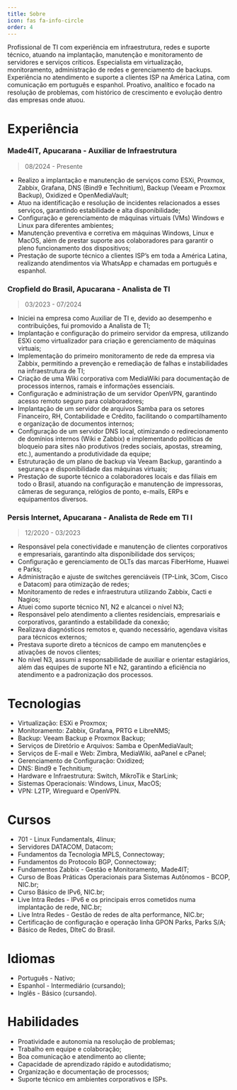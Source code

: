 ```yaml
---
title: Sobre
icon: fas fa-info-circle
order: 4
---
```


Profissional de TI com experiência em infraestrutura, redes e suporte técnico, atuando na implantação, manutenção e monitoramento de servidores e serviços críticos. Especialista em virtualização, monitoramento, administração de redes e gerenciamento de backups. Experiência no atendimento e suporte a clientes ISP na América Latina, com comunicação em português e espanhol. Proativo, analítico e focado na resolução de problemas, com histórico de crescimento e evolução dentro das empresas onde atuou.
# Experiência
### Made4IT, Apucarana - Auxiliar de Infraestrutura
> 08/2024 - Presente

* Realizo a implantação e manutenção de serviços como ESXi, Proxmox, Zabbix, Grafana, DNS (Bind9 e Technitium), Backup (Veeam e Proxmox Backup), Oxidized e OpenMediaVault;
* Atuo na identificação e resolução de incidentes relacionados a esses serviços, garantindo estabilidade e alta disponibilidade;
* Configuração e gerenciamento de máquinas virtuais (VMs) Windows e Linux para diferentes ambientes;
* Manutenção preventiva e corretiva em máquinas Windows, Linux e MacOS, além de prestar suporte aos colaboradores para garantir o pleno funcionamento dos dispositivos;
* Prestação de suporte técnico a clientes ISP’s em toda a América Latina, realizando atendimentos via WhatsApp e chamadas em português e espanhol.

### Cropfield do Brasil, Apucarana - Analista de TI
> 03/2023 - 07/2024

* Iniciei na empresa como Auxiliar de TI e, devido ao desempenho e contribuições, fui promovido a Analista de TI;
* Implantação e configuração do primeiro servidor da empresa, utilizando ESXi como virtualizador para criação e gerenciamento de máquinas virtuais;
* Implementação do primeiro monitoramento de rede da empresa via Zabbix, permitindo a prevenção e remediação de falhas e instabilidades na infraestrutura de TI;
* Criação de uma Wiki corporativa com MediaWiki para documentação de processos internos, ramais e informações essenciais.
* Configuração e administração de um servidor OpenVPN, garantindo acesso remoto seguro para colaboradores;
* Implantação de um servidor de arquivos Samba para os setores Financeiro, RH, Contabilidade e Crédito, facilitando o compartilhamento e organização de documentos internos;
* Configuração de um servidor DNS local, otimizando o redirecionamento de domínios internos (Wiki e Zabbix) e implementando políticas de bloqueio para sites não produtivos (redes sociais, apostas, streaming, etc.), aumentando a produtividade da equipe;
* Estruturação de um plano de backup via Veeam Backup, garantindo a segurança e disponibilidade das máquinas virtuais;
* Prestação de suporte técnico a colaboradores locais e das filiais em todo o Brasil, atuando na configuração e manutenção de impressoras, câmeras de segurança, relógios de ponto, e-mails, ERPs e equipamentos diversos.

### Persis Internet, Apucarana - Analista de Rede em TI I
> 12/2020 - 03/2023

* Responsável pela conectividade e manutenção de clientes corporativos e empresariais, garantindo alta disponibilidade dos serviços;
* Configuração e gerenciamento de OLTs das marcas FiberHome, Huawei e Parks;
* Administração e ajuste de switches gerenciáveis (TP-Link, 3Com, Cisco e Datacom) para otimização de redes;
* Monitoramento de redes e infraestrutura utilizando Zabbix, Cacti e Nagios;
* Atuei como suporte técnico N1, N2 e alcancei o nível N3;
* Responsável pelo atendimento a clientes residenciais, empresariais e corporativos, garantindo a estabilidade da conexão;
* Realizava diagnósticos remotos e, quando necessário, agendava visitas para técnicos externos;
* Prestava suporte direto a técnicos de campo em manutenções e ativações de novos clientes;
* No nível N3, assumi a responsabilidade de auxiliar e orientar estagiários, além das equipes de suporte N1 e N2, garantindo a eficiência no atendimento e a padronização dos processos.
# Tecnologias
* Virtualização: ESXi e Proxmox;
* Monitoramento: Zabbix, Grafana, PRTG e LibreNMS;
* Backup: Veeam Backup e Proxmox Backup;
* Serviços de Diretório e Arquivos: Samba e OpenMediaVault;
* Serviços de E-mail e Web: Zimbra, MediaWiki, aaPanel e cPanel;
* Gerenciamento de Configuração: Oxidized;
* DNS: Bind9 e Technitium;
* Hardware e Infraestrutura: Switch, MikroTik e StarLink;
* Sistemas Operacionais: Windows, Linux, MacOS;
* VPN: L2TP, Wireguard e OpenVPN.

# Cursos
* 701 - Linux Fundamentals, 4linux;
* Servidores DATACOM, Datacom;
* Fundamentos da Tecnologia MPLS, Connectoway;
* Fundamentos do Protocolo BGP, Connectoway;
* Fundamentos Zabbix - Gestão e Monitoramento, Made4IT;
* Curso de Boas Práticas Operacionais para Sistemas Autônomos - BCOP, NIC.br;
* Curso Básico de IPv6, NIC.br;
* Live Intra Redes - IPv6 e os principais erros cometidos numa implantação de rede, NIC.br;
* Live Intra Redes - Gestão de redes de alta performance, NIC.br;
* Certificação de configuração e operação linha GPON Parks, Parks S/A;
* Básico de Redes, DlteC do Brasil.

# Idiomas
* Português - Nativo;
* Espanhol - Intermediário (cursando);
* Inglês - Básico (cursando).

# Habilidades
* Proatividade e autonomia na resolução de problemas;
* Trabalho em equipe e colaboração;
* Boa comunicação e atendimento ao cliente;
* Capacidade de aprendizado rápido e autodidatismo;
* Organização e documentação de processos;
* Suporte técnico em ambientes corporativos e ISPs.
